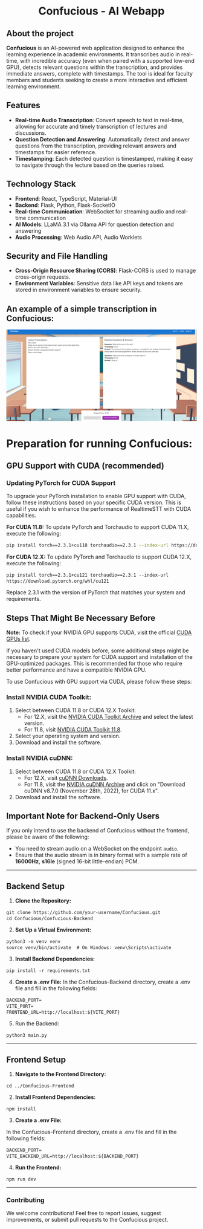 <h1 align="center">Confucious - AI Webapp</h1>

## About the project

**Confucious** is an AI-powered web application designed to enhance the learning experience in academic environments. It transcribes audio in real-time, with incredible accuracy (even when paired with a supported low-end GPU), detects relevant questions within the transcription, and provides immediate answers, complete with timestamps. The tool is ideal for faculty members and students seeking to create a more interactive and efficient learning environment.

## Features

- **Real-time Audio Transcription**: Convert speech to text in real-time, allowing for accurate and timely transcription of lectures and discussions.
- **Question Detection and Answering**: Automatically detect and answer questions from the transcription, providing relevant answers and timestamps for easier reference.
- **Timestamping**: Each detected question is timestamped, making it easy to navigate through the lecture based on the queries raised.

## Technology Stack

- **Frontend**: React, TypeScript, Material-UI
- **Backend**: Flask, Python, Flask-SocketIO
- **Real-time Communication**: WebSocket for streaming audio and real-time communication
- **AI Models**: LLaMA 3.1 via Ollama API for question detection and answering
- **Audio Processing**: Web Audio API, Audio Worklets

## Security and File Handling

- **Cross-Origin Resource Sharing (CORS)**: Flask-CORS is used to manage cross-origin requests.
- **Environment Variables**: Sensitive data like API keys and tokens are stored in environment variables to ensure security.

## An example of a simple transcription in Confucious:

![Example Image](https://github.com/ItamarBarHod/Confucious/blob/main/example.png)

# Preparation for running Confucious:

## GPU Support with CUDA (recommended)

### Updating PyTorch for CUDA Support

To upgrade your PyTorch installation to enable GPU support with CUDA, follow these instructions based on your specific CUDA version. This is useful if you wish to enhance the performance of RealtimeSTT with CUDA capabilities.

**For CUDA 11.8:**
To update PyTorch and Torchaudio to support CUDA 11.X, execute the following:

```bash
pip install torch==2.3.1+cu118 torchaudio==2.3.1 --index-url https://download.pytorch.org/whl/cu118
```

**For CUDA 12.X:**
To update PyTorch and Torchaudio to support CUDA 12.X, execute the following:

```
pip install torch==2.3.1+cu121 torchaudio==2.3.1 --index-url https://download.pytorch.org/whl/cu121
```
Replace 2.3.1 with the version of PyTorch that matches your system and requirements.

## Steps That Might Be Necessary Before

**Note:** To check if your NVIDIA GPU supports CUDA, visit the official [CUDA GPUs list](https://developer.nvidia.com/cuda-gpus).

If you haven't used CUDA models before, some additional steps might be necessary to prepare your system for CUDA support and installation of the GPU-optimized packages. This is recommended for those who require better performance and have a compatible NVIDIA GPU.

To use Confucious with GPU support via CUDA, please follow these steps:

### Install NVIDIA CUDA Toolkit:

1. Select between CUDA 11.8 or CUDA 12.X Toolkit:
   - For 12.X, visit the [NVIDIA CUDA Toolkit Archive](https://developer.nvidia.com/cuda-toolkit-archive) and select the latest version.
   - For 11.8, visit [NVIDIA CUDA Toolkit 11.8](https://developer.nvidia.com/cuda-11-8-0-download-archive).
2. Select your operating system and version.
3. Download and install the software.

### Install NVIDIA cuDNN:

1. Select between CUDA 11.8 or CUDA 12.X Toolkit:
   - For 12.X, visit [cuDNN Downloads](https://developer.nvidia.com/cudnn).
   - For 11.8, visit the [NVIDIA cuDNN Archive](https://developer.nvidia.com/rdp/cudnn-archive) and click on "Download cuDNN v8.7.0 (November 28th, 2022), for CUDA 11.x".
2. Download and install the software.

## Important Note for Backend-Only Users

If you only intend to use the backend of Confucious without the frontend, please be aware of the following:

- You need to stream audio on a WebSocket on the endpoint `audio`.
- Ensure that the audio stream is in binary format with a sample rate of **16000Hz**, **s16le** (signed 16-bit little-endian) PCM.

---

## Backend Setup

1. **Clone the Repository:**

 ```
 git clone https://github.com/your-username/Confucious.git
 cd Confucious/Confucious-Backend
 ```
   
2. **Set Up a Virtual Environment:**

```
python3 -m venv venv
source venv/bin/activate  # On Windows: venv\Scripts\activate
```

3. **Install Backend Dependencies:**
  ```
  pip install -r requirements.txt
  ```

4. **Create a .env File:**
In the Confucious-Backend directory, create a .env file and fill in the following fields:
```
BACKEND_PORT=
VITE_PORT=
FRONTEND_URL=http://localhost:${VITE_PORT}
```
5. Run the Backend:
```
python3 main.py
```

---

## Frontend Setup
1. **Navigate to the Frontend Directory:**
```
cd ../Confucious-Frontend
```

2. **Install Frontend Dependencies:**
```
npm install
```
3. **Create a .env File:**

In the Confucious-Frontend directory, create a .env file and fill in the following fields:
```
BACKEND_PORT=
VITE_BACKEND_URL=http://localhost:${BACKEND_PORT}
```
4. **Run the Frontend:**
```
npm run dev
```

---

### Contributing
We welcome contributions! Feel free to report issues, suggest improvements, or submit pull requests to the Confucious project.
